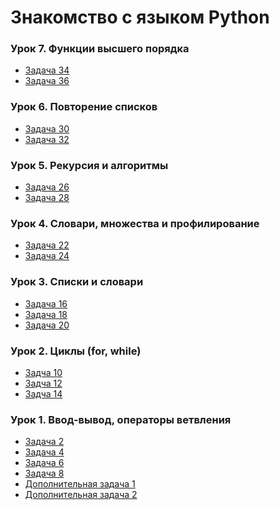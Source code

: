 # Знакомство с языком Python

### Урок 7. Функции высшего порядка
* [Задача 34]()
* [Задача 36]()

### Урок 6. Повторение списков
* [Задача 30](https://github.com/PDV-geekbrains/Getting-to-know-Python/blob/master/task_30.py)
* [Задача 32](https://github.com/PDV-geekbrains/Getting-to-know-Python/blob/master/task_32.py)

### Урок 5. Рекурсия и алгоритмы
* [Задача 26](https://github.com/PDV-geekbrains/Getting-to-know-Python/blob/master/task_26.py)
* [Задача 28](https://github.com/PDV-geekbrains/Getting-to-know-Python/blob/master/task_28.py)

### Урок 4. Словари, множества и профилирование
* [Задача 22](https://github.com/PDV-geekbrains/Getting-to-know-Python/blob/master/task_22.py)
* [Задача 24](https://github.com/PDV-geekbrains/Getting-to-know-Python/blob/master/task_24.py)

### Урок 3. Списки и словари
* [Задача 16](https://github.com/PDV-geekbrains/Getting-to-know-Python/blob/master/task_16.py)
* [Задача 18](https://github.com/PDV-geekbrains/Getting-to-know-Python/blob/master/task_18.py)
* [Задача 20](https://github.com/PDV-geekbrains/Getting-to-know-Python/blob/master/task_20.py)

### Урок 2. Циклы (for, while)
* [Задча 10](https://github.com/PDV-geekbrains/Getting-to-know-Python/blob/master/task_10.py)
* [Задча 12](https://github.com/PDV-geekbrains/Getting-to-know-Python/blob/master/task_12.py)
* [Задча 14](https://github.com/PDV-geekbrains/Getting-to-know-Python/blob/master/task_14.py)

### Урок 1. Ввод-вывод, операторы ветвления
* [Задача 2](https://github.com/PDV-geekbrains/Getting-to-know-Python/blob/master/task_02.py)
* [Задача 4](https://github.com/PDV-geekbrains/Getting-to-know-Python/blob/master/task_04.py)
* [Задача 6](https://github.com/PDV-geekbrains/Getting-to-know-Python/blob/master/task_06.py)
* [Задача 8](https://github.com/PDV-geekbrains/Getting-to-know-Python/blob/master/task_08.py)
* [Дополнительная задача 1](https://github.com/PDV-geekbrains/Getting-to-know-Python/blob/master/extraTask_01.py)
* [Дополнительная задача 2](https://github.com/PDV-geekbrains/Getting-to-know-Python/blob/master/extraTask_02.py)